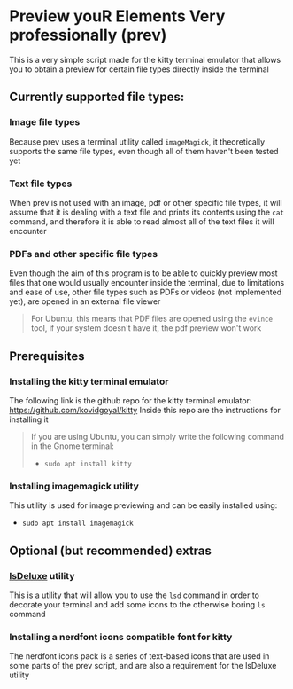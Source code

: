 # Preview  youR  Elements  Very professionally  (prev)
This is a very simple script made for the kitty terminal emulator that allows you to obtain a preview for certain file types directly inside the terminal

## Currently supported file types:
### Image file types
Because prev uses a terminal utility called `imageMagick`, it theoretically supports the same file types, even though all of them haven't been tested yet  
### Text file types
When prev is not used with an image, pdf or other specific file types, it will assume that it is dealing with a text file and prints its contents using the `cat` command, and therefore it is able to read almost all of the text files it will encounter
### PDFs and other specific file types
Even though the aim of this program is to be able to quickly preview most files that one would usually encounter inside the terminal, due to limitations and ease of use, other file types such as PDFs or videos (not implemented yet), are opened in an external file viewer
> For Ubuntu, this means that PDF files are opened using the `evince` tool, if your system doesn't have it, the pdf preview won't work

## Prerequisites
### Installing the kitty terminal emulator
The following link is the github repo for the kitty terminal emulator:  
https://github.com/kovidgoyal/kitty 
Inside this repo are the instructions for installing it
> If you are using Ubuntu, you can simply write the following command in the Gnome terminal:
> - `sudo apt install kitty`
### Installing imagemagick utility
This utility is used for image previewing and can be easily installed using:
- `sudo apt install imagemagick`

## Optional (but recommended) extras
### [lsDeluxe](https://github.com/lsd-rs/lsd) utility
This is a utility that will allow you to use the `lsd` command in order to decorate your terminal and add some icons to the otherwise boring `ls` command 

### Installing a nerdfont icons compatible font for kitty
The nerdfont icons pack is a series of text-based icons that are used in some parts of the prev script, and are also a requirement for the lsDeluxe utility
